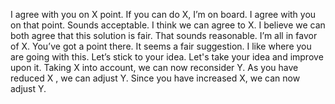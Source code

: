 I agree with you on X point.
If you can do X, I’m on board.
I agree with you on that point.
Sounds acceptable.
I think we can agree to X.
I believe we can both agree that this solution is fair.
That sounds reasonable.
I’m all in favor of X.
You’ve got a point there.
It seems a fair suggestion.
I like where you are going with this.
Let’s stick to your idea.
Let's take your idea and improve upon it.
Taking X into account, we can now reconsider Y.
As you have reduced X , we can adjust Y.
Since you have increased X, we can now adjust Y.